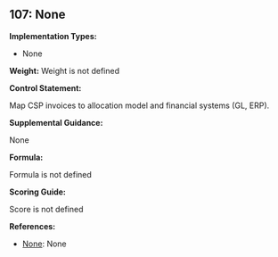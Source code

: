 ## 107: None

**Implementation Types:**
 
- None

**Weight:** Weight is not defined

**Control Statement:**

Map CSP invoices to allocation model and financial systems (GL, ERP).

**Supplemental Guidance:**

None

**Formula:**

Formula is not defined

**Scoring Guide:**

Score is not defined

**References:**

- [None](None): None